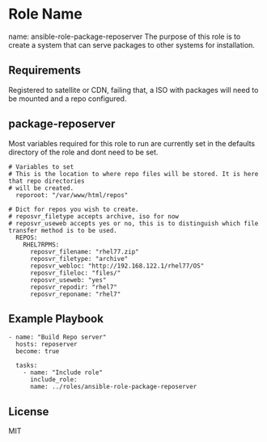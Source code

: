 Role Name
=========

name: ansible-role-package-reposerver
The purpose of this role is to create a system that can serve packages to other systems for installation.

Requirements
------------

Registered to satellite or CDN, failing that, a ISO with packages will need to be mounted and a repo configured.


package-reposerver
------------------

Most variables required for this role to run are currently set in the defaults directory of the 
role and dont need to be set. 

```
# Variables to set
# This is the location to where repo files will be stored. It is here that repo directories 
# will be created. 
  reporoot: "/var/www/html/repos"

# Dict for repos you wish to create. 
# reposvr_filetype accepts archive, iso for now
# reposvr_useweb accepts yes or no, this is to distinguish which file transfer method is to be used.
  REPOS:
    RHEL7RPMS:
      reposvr_filename: "rhel77.zip"
      reposvr_filetype: "archive"
      reposvr_webloc: "http://192.168.122.1/rhel77/OS"
      reposvr_fileloc: "files/"
      reposvr_useweb: "yes"
      reposvr_repodir: "rhel7"
      reposvr_reponame: "rhel7"
```
Example Playbook
----------------

    - name: "Build Repo server" 
      hosts: reposerver  
      become: true

      tasks:
        - name: "Include role"
          include_role:
          name: ../roles/ansible-role-package-reposerver


License
-------

MIT

